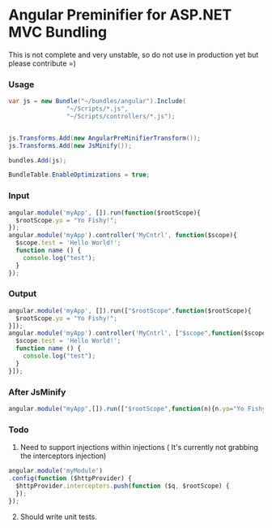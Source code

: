 Angular Preminifier for ASP.NET MVC Bundling 
=========================

This is not complete and very unstable, so do not use in production yet but please contribute =)

### Usage
```C#
var js = new Bundle("~/bundles/angular").Include(
                "~/Scripts/*.js",
                "~/Scripts/controllers/*.js");


js.Transforms.Add(new AngularPreMinifierTransform());
js.Transforms.Add(new JsMinify());

bundles.Add(js);

BundleTable.EnableOptimizations = true;
```

### Input
```js
angular.module('myApp', []).run(function($rootScope){
  $rootScope.yo = "Yo Fishy!";
});
angular.module('myApp').controller('MyCntrl', function($scope){
  $scope.test = 'Hello World!';
  function name () {
    console.log("test");
  }
});
```

### Output
```js
angular.module('myApp', []).run(["$rootScope",function($rootScope){
  $rootScope.yo = "Yo Fishy!";
}]);
angular.module('myApp').controller('MyCntrl', ["$scope",function($scope){
  $scope.test = 'Hello World!';
  function name () {
    console.log("test");
  }
}]);

```

### After JsMinify
```js
angular.module("myApp",[]).run(["$rootScope",function(n){n.yo="Yo Fishy!"}]);angular.module("myApp").controller("MyCntrl",["$scope",function(n){n.test="Hello World!"}])
```


### Todo

1. Need to support injections within injections ( It's currently not grabbing the interceptors injection)
```js
angular.module('myModule')
.config(function ($httpProvider) {
  $httpProvider.interceptors.push(function ($q, $rootScope) {
  });
});
```
2. Should write unit tests.

